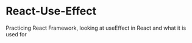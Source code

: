# React-Use-Effect
Practicing React Framework, looking at useEffect in React and what it is used for
